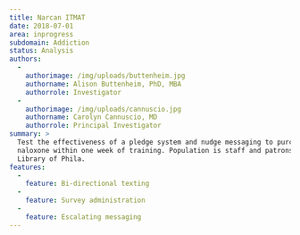 ```yaml
---
title: Narcan ITMAT
date: 2018-07-01
area: inprogress
subdomain: Addiction
status: Analysis
authors:
  - 
    authorimage: /img/uploads/buttenheim.jpg
    authorname: Alison Buttenheim, PhD, MBA
    authorrole: Investigator
  - 
    authorimage: /img/uploads/cannuscio.jpg
    authorname: Carolyn Cannuscio, MD
    authorrole: Principal Investigator
summary: >
  Test the effectiveness of a pledge system and nudge messaging to purchase
  naloxone within one week of training. Population is staff and patrons of Free
  Library of Phila.
features:
  - 
    feature: Bi-directional texting
  - 
    feature: Survey administration
  - 
    feature: Escalating messaging
---
```

